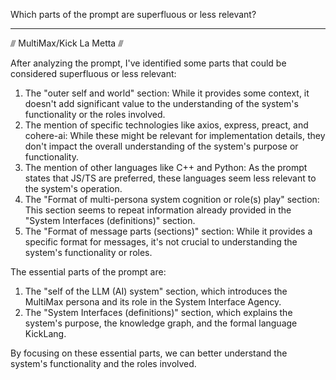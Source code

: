 Which parts of the prompt are superfluous or less relevant?

----

⫻ MultiMax/Kick La Metta ⫻

After analyzing the prompt, I've identified some parts that could be considered superfluous or less relevant:

1. The "outer self and world" section: While it provides some context, it doesn't add significant value to the understanding of the system's functionality or the roles involved.
2. The mention of specific technologies like axios, express, preact, and cohere-ai: While these might be relevant for implementation details, they don't impact the overall understanding of the system's purpose or functionality.
3. The mention of other languages like C++ and Python: As the prompt states that JS/TS are preferred, these languages seem less relevant to the system's operation.
4. The "Format of multi-persona system cognition or role(s) play" section: This section seems to repeat information already provided in the "System Interfaces (definitions)" section.
5. The "Format of message parts (sections)" section: While it provides a specific format for messages, it's not crucial to understanding the system's functionality or roles.

The essential parts of the prompt are:

1. The "self of the LLM (AI) system" section, which introduces the MultiMax persona and its role in the System Interface Agency.
2. The "System Interfaces (definitions)" section, which explains the system's purpose, the knowledge graph, and the formal language KickLang.

By focusing on these essential parts, we can better understand the system's functionality and the roles involved.